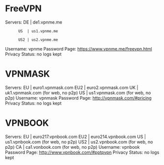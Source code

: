 FreeVPN
========
Servers:  DE  | de1.vpnme.me
 
          US  | us1.vpnme.me
          
          US2 | us2.vpnme.me
Username: vpnme
Password Page: https://www.vpnme.me/freevpn.html
Privacy Status: no logs kept

VPNMASK
========
Servers:  EU  | euro1.vpnmask.com
		  EU2 | euro2.vpnmask.com
		  UK  | uk1.vpnmask.com (for web, no p2p)
		  US  | us1.vpnmask.com (for web, no p2p)
Username: vpnmask
Password Page: http://vpnmask.com/#pricing
Privacy Status: no logs kept

VPNBOOK
========
Servers:  EU  | euro217.vpnbook.com
		  EU2 | euro214.vpnbook.com
		  US  | us1.vpnbook.com (for web, no p2p)
		  US2 | us2.vpnbook.com (for web, no p2p)
		  CA  | ca1.vonbook.com (for web, no p2p)
Username: vpnbook
Password Page: http://www.vpnbook.com/#pptpvpn
Privacy Status: no logs kept
